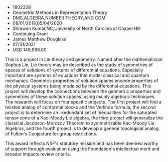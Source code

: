 
* 1802328
* Geometric Methods in Representation Theory
* DMS,ALGEBRA,NUMBER THEORY,AND COM
* 08/01/2018,05/04/2020
* Shrawan Kumar,NC,University of North Carolina at Chapel Hill
* Continuing Grant
* James Matthew Douglass
* 07/31/2021
* USD 149,999.00

This is a project in Lie theory and geometry. Named after the mathematician
Sophus Lie, Lie theory may be described as the study of symmetries of spaces of
solutions of systems of differential equations. Especially important are systems
of equations that model classical and quantum mechanics. Geometric properties of
solution spaces encode properties of the physical systems being modeled by the
differential equations. This project will develop the connections between the
geometric properties and symmetries of these solution spaces, using mainly
algebraic techniques. The research will focus on four specific projects. The
first project will find a twisted analog of conformal blocks and the Verlinde
formula, the second project is to determine an irredundant set of Inequalities
for the saturated tensor cone of a Kac-Moody Lie algebra, the third project will
generalize the classical Jacobson-Morozov Theorem to symmetrizable Kac-Moody Lie
Algebras, and the fourth project is to develop a general topological analog of
Fulton's Conjecture for group restrictions.

This award reflects NSF's statutory mission and has been deemed worthy of
support through evaluation using the Foundation's intellectual merit and broader
impacts review criteria.
